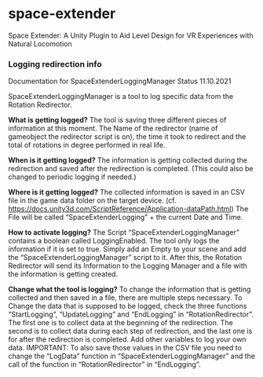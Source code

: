 # space-extender
Space Extender: A Unity Plugin to Aid Level Design for VR Experiences with Natural Locomotion

### Logging redirection info

Documentation for SpaceExtenderLoggingManager
Status 11.10.2021

SpaceExtenderLoggingManager is a tool to log specific data from the Rotation Redirector.

**What is getting logged?**
The tool is saving three different pieces of information at this moment. The Name of the redirector (name of gameobject the redirector script is on), the time it took to redirect and the total of rotations in degree performed in real life. 

**When is it getting logged?**
The information is getting collected during the redirection and saved after the redirection is completed. (This could also be changed to periodic logging if needed.)

**Where is it getting logged?**
The collected information is saved in an CSV file in the game data folder on the target device. (cf. https://docs.unity3d.com/ScriptReference/Application-dataPath.html) 
The File will be called “SpaceExtenderLogging” + the current Date and Time. 

**How to activate logging?**
The Script “SpaceExtenderLoggingManager” contains a boolean called LoggingEnabled. The tool only logs the information if it is set to true. 
Simply add an Empty to your scene and add the “SpaceExtenderLoggingManager” script to it. After this, the Rotation Redirector will send its Information to the Logging Manager and a file with the information is getting created. 

**Change what the tool is logging?**
To change the information that is getting collected and then saved in a file, there are multiple steps necessary. 
To Change the data that is supposed to be logged, check the three functions “StartLogging”, “UpdateLogging” and “EndLogging” in “RotationRedirector”. The first one is to collect data at the beginning of the redirection. 
The second is to collect data during each step of redirection, and the last one is for after the redirection is completed. 
Add other variables to log your own data. 
IMPORTANT: To also save those values in the CSV file you need to change the “LogData” function in “SpaceExtenderLoggingManager” and the call of the function in “RotationRedirector” in “EndLogging”.